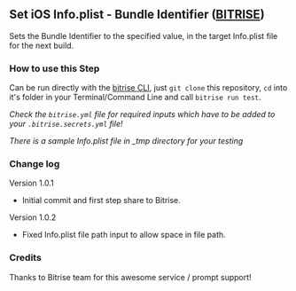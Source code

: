 ## Set iOS Info.plist - Bundle Identifier ([BITRISE](https://www.bitrise.io))

Sets the Bundle Identifier to the specified value, in the target Info.plist file for the next build.

### How to use this Step

Can be run directly with the [bitrise CLI](https://github.com/bitrise-io/bitrise),
just `git clone` this repository, `cd` into it's folder in your Terminal/Command Line
and call `bitrise run test`.

*Check the `bitrise.yml` file for required inputs which have to be
added to your `.bitrise.secrets.yml` file!*

*There is a sample Info.plist file in _tmp directory for your testing*

### Change log

Version 1.0.1
* Initial commit and first step share to Bitrise.

Version 1.0.2
* Fixed Info.plist file path input to allow space in file path.

### Credits

Thanks to Bitrise team for this awesome service / prompt support!
